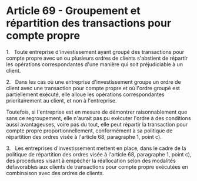 # Article 69 - Groupement et répartition des transactions pour compte propre


1.   Toute entreprise d'investissement ayant groupé des transactions pour compte propre avec un ou plusieurs ordres de clients s'abstient de répartir les opérations correspondantes d'une manière qui soit préjudiciable à un client.

2.   Dans les cas où une entreprise d'investissement groupe un ordre de client avec une transaction pour compte propre et où l'ordre groupé est partiellement exécuté, elle alloue les opérations correspondantes prioritairement au client, et non à l'entreprise.

Toutefois, si l'entreprise est en mesure de démontrer raisonnablement que sans ce regroupement, elle n'aurait pas pu exécuter l'ordre à des conditions aussi avantageuses, voire pas du tout, elle peut répartir la transaction pour compte propre proportionnellement, conformément à sa politique de répartition des ordres visée à l'article 68, paragraphe 1, point c).

3.   Les entreprises d'investissement mettent en place, dans le cadre de la politique de répartition des ordres visée à l'article 68, paragraphe 1, point c), des procédures visant à empêcher la réallocation selon des modalités défavorables aux clients de transactions pour compte propre exécutées en combinaison avec des ordres de clients.
